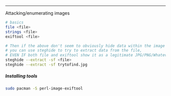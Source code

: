-- -
Attacking/enumerating images
```bash
# basics
file <file>
strings <file>
exiftool <file>

# Then if the above don't seem to obviously hide data within the image
# you can use steghide to try to extract data from the file,
# EVEN IF both file and exiftool show it as a legitimate JPG/PNG/Whatever
steghide --extract -sf <file>
steghide --extract -sf trytofind.jpg
```
##### Installing tools
```bash
sudo pacman -S perl-image-exiftool
```
